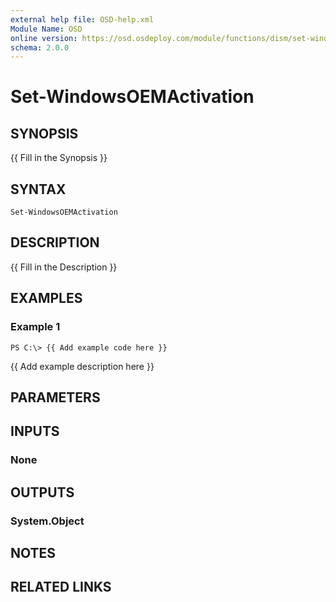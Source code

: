 ```yaml
---
external help file: OSD-help.xml
Module Name: OSD
online version: https://osd.osdeploy.com/module/functions/dism/set-windowsimageexecutionpolicy
schema: 2.0.0
---
```


# Set-WindowsOEMActivation

## SYNOPSIS
{{ Fill in the Synopsis }}

## SYNTAX

```
Set-WindowsOEMActivation
```

## DESCRIPTION
{{ Fill in the Description }}

## EXAMPLES

### Example 1
```
PS C:\> {{ Add example code here }}
```

{{ Add example description here }}

## PARAMETERS

## INPUTS

### None
## OUTPUTS

### System.Object
## NOTES

## RELATED LINKS
